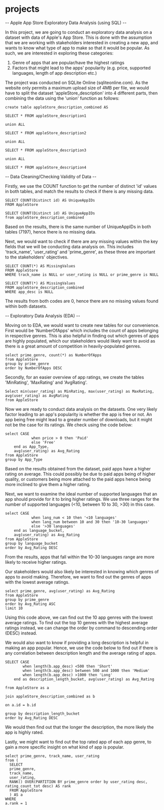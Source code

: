 # projects

-- Apple App Store Exploratory Data Analysis (using SQL) --

In this project, we are going to conduct an exploratory data analysis on a dataset with data of Apple's App Store. This is done with the assumption that we are working with stakeholders interested in creating a new app, and wants to know what type of app to make so that it would be popular. As such, we are interested in exploring these categories:

1. Genre of apps that are popular/have the highest ratings
2. Factors that might lead to the apps' popularity (e.g. price, supported languages, length of app description etc.)

The project was conducted on SQLite Online (sqliteonline.com). As the website only permits a maximum upload size of 4MB per file, we would have to split the dataset 'appleStore_description' into 4 different parts, then combining the data using the 'union' function as follows: 

```
create table appleStore_description_combined AS

SELECT * FROM appleStore_description1

union ALL

SELECT * FROM appleStore_description2

union ALL

SELECT * FROM appleStore_description3

union ALL

SELECT * FROM appleStore_description4
```

-- Data Cleaning/Checking Validity of Data --

Firstly, we use the COUNT function to get the number of distinct 'id' values in both tables, and match the results to check if there is any missing data. 

```
SELECT COUNT(Distinct id) AS UniqueAppIDs
FROM AppleStore

SELECT COUNT(Distinct id) AS UniqueAppIDs
from appleStore_description_combined
```

Based on the results, there is the same number of UniqueAppIDs in both tables (7197), hence there is no missing data. 

Next, we would want to check if there are any missing values within the key fields that we will be conducting data analysis on. This includes 'track_name', 'user_rating' and 'prime_genre', as these three are important to the stakeholders' objectives.

```
SELECT COUNT(*) AS MissingValues
FROM AppleStore
WHERE track_name is NULL or user_rating is NULL or prime_genre is NULL
```

```
SELECT COUNT(*) AS MissingValues
FROM appleStore_description_combined
WHERE app_desc is NULL
```

The results from both codes are 0, hence there are no missing values found within both datasets. 

-- Exploratory Data Analysis (EDA) --

Moving on to EDA, we would want to create new tables for our convenience. First would be 'NumberOfApps' which includes the count of apps belonging in respective genres. This is also helpful in finding out which genres of apps are highly populated, which our stakeholders would likely want to avoid as there is a great amount of competition in heavily-populated genres. 

```
select prime_genre, count(*) as NumberOfApps
from AppleStore
group by prime_genre
order by NumberOfApps DESC
```

Secondly, for an easier overview of app ratings, we create the tables 'MinRating', 'MaxRating' and 'AvgRating'. 

```
Select min(user_rating) as MinRating, max(user_rating) as MaxRating, avg(user_rating) as AvgRating
from AppleStore
```

Now we are ready to conduct data analysis on the datasets. One very likely factor leading to an app's popularity is whether the app is free or not. An app being free might lead to a greater number of downloads, but it might not be the case for its ratings. We check using the code below: 

```
select CASE
			when price > 0 then 'Paid'
			else 'Free'
	end as App_Type, 
    avg(user_rating) as Avg_Rating
from AppleStore
group by App_Type
```

Based on the results obtained from the dataset, paid apps have a higher rating on average. This could possibly be due to paid apps being of higher quality, or customers being more attached to the paid apps hence being more inclined to give them a higher rating. 

Next, we want to examine the ideal number of supported languages that an app should provide for it to bring higher ratings. We use three ranges for the number of supported languages (<10, between 10 to 30, >30) in this case. 

```
select CASE
			when lang_num < 10 then '<10 languages'
			when lang_num between 10 and 30 then '10-30 languages'
			else '>30 languages'
	end as language_bucket, 
    avg(user_rating) as Avg_Rating
from AppleStore
group by language_bucket
order by Avg_Rating DESC
```

From the results, apps that fall within the 10-30 languages range are more likely to receive higher ratings. 

Our stakeholders would also likely be interested in knowing which genres of apps to avoid making. Therefore, we want to find out the genres of apps with the lowest average ratings. 

```
select prime_genre, avg(user_rating) as Avg_Rating
from AppleStore
group by prime_genre
order by Avg_Rating ASC
limit 10
```

Using this code above, we can find out the 10 app genres with the lowest average ratings. To find out the top 10 genres with the highest average ratings instead, we can change the order by command to descending order (DESC) instead. 

We would also want to know if providing a long description is helpful in making an app popular. Hence, we use the code below to find out if there is any correlation between description length and the average rating of apps. 

```
SELECT CASE
		when length(b.app_desc) <500 then 'Short'
        when length(b.app_desc) between 500 and 1000 then 'Medium'
        when length(b.app_desc) >1000 then 'Long'
	end as description_length_bucket, avg(user_rating) as Avg_Rating

from AppleStore as a

join appleStore_description_combined as b

on a.id = b.id

group by description_length_bucket
order by Avg_Rating DESC
```

We would then find out that the longer the description, the more likely the app is highly rated. 

Lastly, we might want to find out the top rated app of each app genre, to gain a more specific insight on what kind of app is popular. 

```
select prime_genre, track_name, user_rating
from (
  SELECT
  prime_genre,
  track_name,
  user_rating,
  RANK() OVER(PARTITION BY prime_genre order by user_rating desc, rating_count_tot desc) AS rank
  FROM AppleStore
  ) AS a
WHERE
a.rank = 1
```
